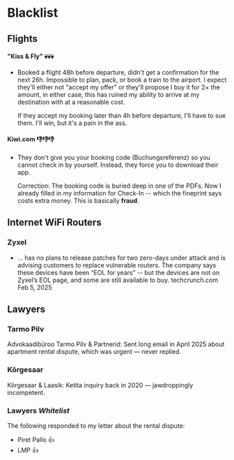 # Blacklist


## Flights

#### "Kiss & Fly" 💀💀💀

 - Booked a flight 48h before departure, didn't get a confirmation for
   the next 26h.  Impossible to plan, pack, or book a train to the
   airport.  I expect they'll either not "accept my offer" or they'll
   propose I buy it for 2× the amount, in either case, this has ruined
   my ability to arrive at my destination with at a reasonable cost.

   If they accept my booking later than 4h before departure, I'll have
   to sue them.  I'll win, but it's a pain in the ass.

#### Kiwi.com  👎👎👎
 - They don't give you your booking code (Buchungsreferenz) so you
   cannot check in by yourself.  Instead, they force you to download
   their app.

   Correction: The booking code is buried deep in one of the PDFs.
   Now I already filled in my information for Check-In -- which the
   fineprint says costs extra money.  This is basically **fraud**.


## Internet WiFi Routers

### Zyxel
 - ... has no plans to release patches for two zero-days under attack
   and is advising customers to replace vulnerable routers.  The
   company says these devices have been “EOL for years” -- but the
   devices are not on Zyxel’s EOL page, and some are still available
   to buy.   techcrunch.com Feb 5, 2025

## Lawyers

### Tarmo Pilv

Advokaadibüroo Tarmo Pilv & Partnerid: Sent long email in April 2025
about apartment rental dispute, which was urgent — never replied.

### Kõrgesaar

Kõrgesaar & Laasik: Ketita inquiry back in 2020 — jawdroppingly incompetent.

### Lawyers *Whitelist*
The following responded to my letter about the rental dispute:

* Piret Pallo 👍
* LMP 👍
